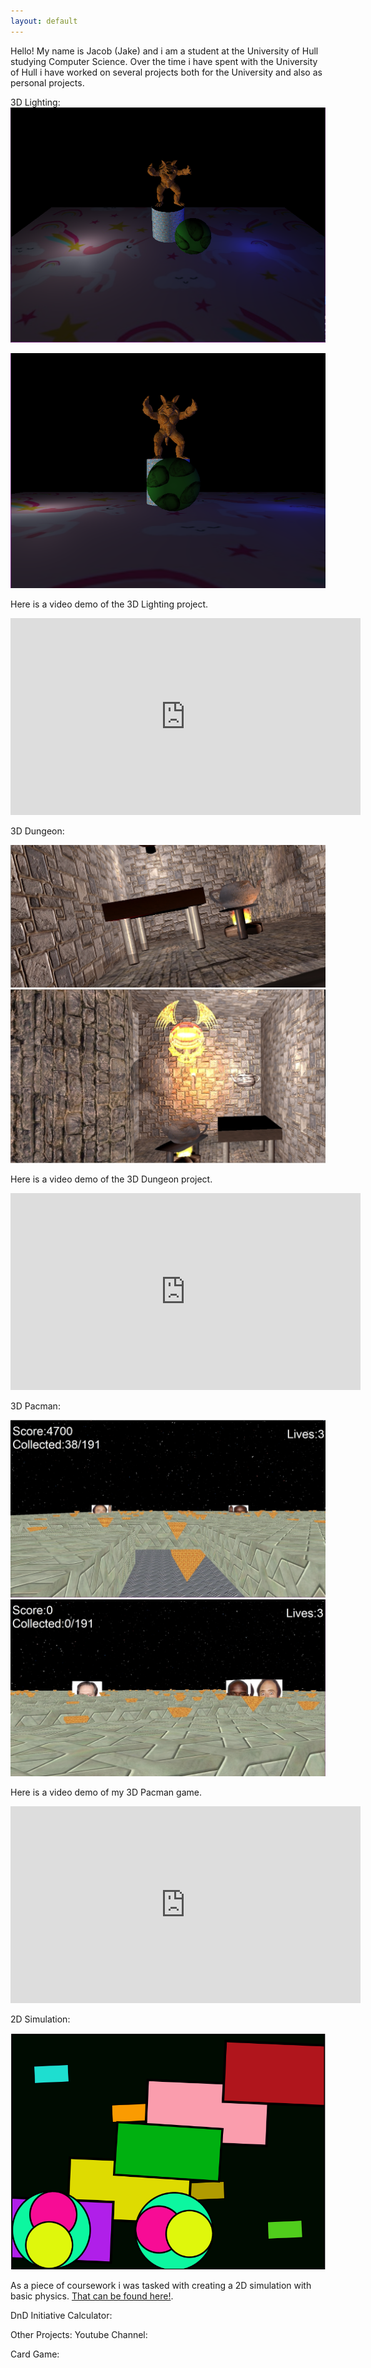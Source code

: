 ```yaml
---
layout: default
---
```


Hello! My name is Jacob (Jake) and i am a student at the University of Hull studying Computer Science.
Over the time i have spent with the University of Hull i have worked on several projects both
for the University and also as personal projects.

3D Lighting:
<img src="images/3DLight1.png" alt="3D Lighting">

<img src="images/3DLight2.png" alt="3D Lighting">

Here is a video demo of the 3D Lighting project.

<iframe width="560" height="315" src="https://www.youtube.com/embed/THPk8BGfypQ" frameborder="0" allow="accelerometer; autoplay; encrypted-media; gyroscope; picture-in-picture" allowfullscreen></iframe>

3D Dungeon:

<img src="images/3DDungeon1.png" alt="3D Dungeon">

<img src="images/3DDungeon2.png" alt="3D Dungeon">

Here is a video demo of the 3D Dungeon project.

<iframe width="560" height="315" src="https://www.youtube.com/embed/AbW8nn6e33g" frameborder="0" allow="accelerometer; autoplay; encrypted-media; gyroscope; picture-in-picture" allowfullscreen></iframe>

3D Pacman:

<img src="images/Pacman1.png" alt="3D Pacman">

<img src="images/Pacman2.png" alt="3D Pacman">

Here is a video demo of my 3D Pacman game.

<iframe width="560" height="315" src="https://www.youtube.com/embed/jwVj4e4HU9E" frameborder="0" allow="accelerometer; autoplay; encrypted-media; gyroscope; picture-in-picture" allowfullscreen></iframe>

2D Simulation:

<img src="images/2D.png" alt="2D Simulation">

As a piece of coursework i was tasked with creating a 2D simulation with basic physics.
[That can be found here!](./2D/index.html).

DnD Initiative Calculator:

Other Projects:
Youtube Channel:

Card Game: